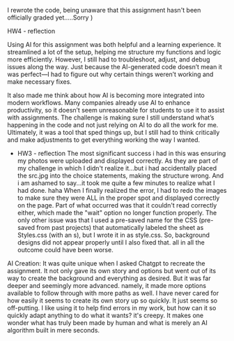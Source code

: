 I rewrote the code, being unaware that this assignment hasn't been officially graded yet.....Sorry ) 

HW4 - reflection

Using AI for this assignment was both helpful and a learning experience. It streamlined a lot of the setup, helping me structure my functions and logic more efficiently. However, I still had to troubleshoot, adjust, and debug issues along the way. Just because the AI-generated code doesn’t mean it was perfect—I had to figure out why certain things weren’t working and make necessary fixes.  

It also made me think about how AI is becoming more integrated into modern workflows. Many companies already use AI to enhance productivity, so it doesn’t seem unreasonable for students to use it to assist with assignments. The challenge is making sure I still understand what’s happening in the code and not just relying on AI to do all the work for me. Ultimately, it was a tool that sped things up, but I still had to think critically and make adjustments to get everything working the way I wanted.



- HW3 - reflection
The most significant success i had in this was ensuring my photos were uploaded and displayed correctly. As they are part of my challenge in which I didn't realize it...but i had accidentally placed the src.jpg into the choice statements, making the structure wrong. And i am ashamed to say...it took me quite a few minutes to realize what I had done. haha 
When I finally realized the error, I had to redo the images to make sure they were ALL in the proper spot and displayed correctly on the page. Part of what occurred was that it couldn't read correctly either, which made the "wait" option no longer function properly. 
The only other issue was that I used a pre-saved name for the CSS (pre-saved from past projects) that automatically labeled the sheet as Styles.css (with an s), but I wrote it in as style.css. So, background designs did not appear properly until I also fixed that. 
all in all the outcome could have been worse. 


AI Creation: It was quite unique when I asked Chatgpt to recreate the assignment. It not only gave its own story and options but went out of its way to create the background and everything as desired. But it was far deeper and seemingly more advanced. namely, it made more options available to follow through with more paths as well. I have never cared for how easily it seems to create its own story up so quickly. It just seems so off-putting. I like using it to help find errors in my work, but how can it so quickly adapt anything to do what it wants? it's creepy.  It makes one wonder what has truly been made by human and what is merely an AI algorithm built in mere seconds. 
